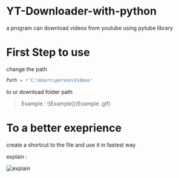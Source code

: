 # YT-Downloader-with-python
a program can download videos from youtube using pytube library



# First Step to use

change the path
```py
Path = r'C:\Users\person\Videos'
```
to ur download folder path 

> Example :
![Example](/Example .gif)



# To a better exeprience 


create a shortcut to the file and use it in fastest way 

explain :


![explain](/Explain.gif)
